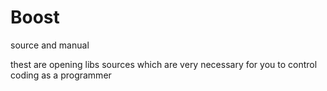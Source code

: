 Boost
=====

source and manual

thest are opening libs sources which are very necessary for you to control coding as a programmer

